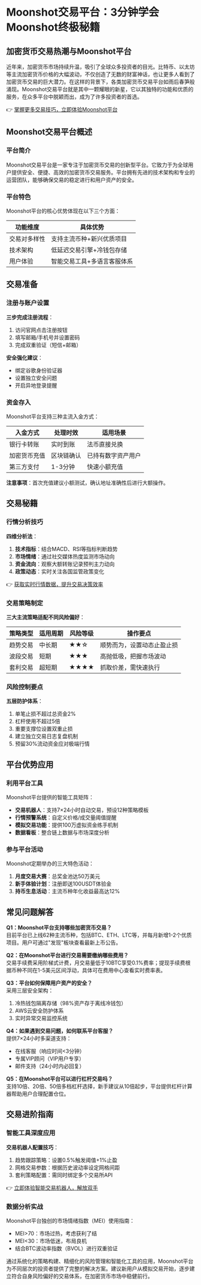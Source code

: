 # Moonshot交易平台：3分钟学会Moonshot终极秘籍

## 加密货币交易热潮与Moonshot平台  
近年来，加密货币市场持续升温，吸引了全球众多投资者的目光。比特币、以太坊等主流加密货币价格的大幅波动，不仅创造了无数的财富神话，也让更多人看到了加密货币交易的巨大潜力。在这样的背景下，各类加密货币交易平台如雨后春笋般涌现。Moonshot交易平台就是其中一颗耀眼的新星，它以其独特的功能和优质的服务，在众多平台中脱颖而出，成为了许多投资者的首选。  

👉 [掌握更多交易技巧，立即体验Moonshot平台](https://bit.ly/okx_welcome)  

## Moonshot交易平台概述  

### 平台简介  
Moonshot交易平台是一家专注于加密货币交易的创新型平台。它致力于为全球用户提供安全、便捷、高效的加密货币交易服务。平台拥有先进的技术架构和专业的运营团队，能够确保交易的稳定进行和用户资产的安全。  

### 平台特色  
Moonshot平台的核心优势体现在以下三个方面：  

| 功能维度       | 具体优势                          |
|----------------|-----------------------------------|
| 交易对多样性   | 支持主流币种+新兴优质项目         |
| 技术架构       | 低延迟交易引擎+冷钱包存储         |
| 用户体验       | 智能交易工具+多语言客服体系       |

## 交易准备  

### 注册与账户设置  
**三步完成注册流程**：  
1. 访问官网点击注册按钮  
2. 填写邮箱/手机号并设置密码  
3. 完成双重验证（短信+邮箱）  

**安全强化建议**：  
- 绑定谷歌身份验证器  
- 设置独立安全问题  
- 开启异地登录提醒  

### 资金存入  
Moonshot平台支持三种主流入金方式：  

| 入金方式       | 处理时效     | 适用场景               |
|----------------|--------------|------------------------|
| 银行卡转账     | 实时到账     | 法币直接兑换           |
| 加密货币充值   | 区块链确认   | 已持有数字资产用户     |
| 第三方支付     | 1-3分钟      | 快速小额充值           |

**注意事项**：首次充值建议小额测试，确认地址准确性后进行大额操作。  

## 交易秘籍  

### 行情分析技巧  
**四维分析法**：  
1. **技术指标**：结合MACD、RSI等指标判断趋势  
2. **市场情绪**：通过社交媒体热度监测市场动向  
3. **资金流向**：观察大额转账记录预判主力动向  
4. **政策动态**：实时关注各国监管政策变化  

👉 [获取实时行情数据，提升交易决策效率](https://bit.ly/okx_welcome)  

### 交易策略制定  
**三大主流策略适配不同风险偏好**：  

| 策略类型       | 适用周期   | 风险等级 | 操作要点                   |
|----------------|------------|----------|----------------------------|
| 趋势交易       | 中长期     | ★★☆      | 顺势而为，设置动态止盈止损 |
| 波段交易       | 短期       | ★★★      | 高抛低吸，把握市场波动     |
| 套利交易       | 超短期     | ★★★★     | 抓取价差，需快速执行       |

### 风险控制要点  
**五层防护体系**：  
1. 单笔止损不超过总资金2%  
2. 杠杆使用不超过5倍  
3. 重要支撑位设置双重止损  
4. 建立独立交易日志复盘机制  
5. 预留30%流动资金应对极端行情  

## 平台优势应用  

### 利用平台工具  
Moonshot平台提供的智能工具矩阵：  

- **交易机器人**：支持7×24小时自动交易，预设12种策略模板  
- **行情预警系统**：自定义价格/成交量阈值提醒  
- **模拟交易功能**：提供100万虚拟资金练手机制  
- **数据看板**：整合链上数据与市场深度分析  

### 参与平台活动  
Moonshot定期举办的三大特色活动：  
1. **月度交易大赛**：总奖金池达50万美元  
2. **新手体验计划**：注册即送100USDT体验金  
3. **持币生息活动**：主流币种年化收益最高达12%  

## 常见问题解答  

**Q1：Moonshot平台支持哪些加密货币交易？**  
目前平台已上线62种主流币种，包括BTC、ETH、LTC等，并每月新增1-2个优质项目。用户可通过"发现"板块查看最新上币公告。  

**Q2：在Moonshot平台进行交易需要缴纳哪些费用？**  
交易手续费采用阶梯式计费，月交易量低于10BTC享受0.1%费率；提现手续费根据币种不同在1-5美元区间浮动，具体可在费用中心查看实时费率表。  

**Q3：平台如何保障用户资产的安全？**  
采用三层安全架构：  
1. 冷热钱包隔离存储（98%资产存于离线冷钱包）  
2. AWS云安全防护体系  
3. 实时异常交易监控系统  

**Q4：如果遇到交易问题，如何联系平台客服？**  
提供7×24小时多渠道支持：  
- 在线客服（响应时间<3分钟）  
- 专属VIP顾问（VIP用户专享）  
- 邮件支持（24小时内必回复）  

**Q5：在Moonshot平台可以进行杠杆交易吗？**  
支持10倍、20倍、50倍多档杠杆选择，新手建议从10倍起步，平台提供杠杆计算器帮助用户合理配置仓位。  

## 交易进阶指南  

### 智能工具深度应用  
**交易机器人配置技巧**：  
1. 趋势跟踪策略：设置0.5%触发阈值+1%止盈  
2. 网格交易参数：根据历史波动率设定网格间距  
3. 套利策略配置：需同时绑定多个交易所API  

👉 [立即体验智能交易机器人，解放双手](https://bit.ly/okx_welcome)  

### 数据分析实战  
Moonshot平台独创的市场情绪指数（MEI）使用指南：  
- MEI>70：市场过热，考虑获利了结  
- MEI<30：市场低迷，布局良机  
- 结合BTC波动率指数（BVOL）进行双重验证  

通过系统化的策略构建、精细化的风险管理和智能化工具的应用，Moonshot平台为不同层次的投资者提供了完整的解决方案。建议新用户从模拟交易开始，逐步建立符合自身风险偏好的交易体系，在加密货币市场中稳健前行。